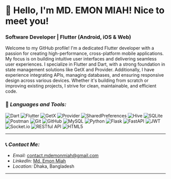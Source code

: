 # 👋 Hello, I'm MD. EMON MIAH! Nice to meet you!

### Software Developer | Flutter (Android, iOS & Web)

Welcome to my GitHub profile! I'm a dedicated Flutter developer with a passion for creating high-performance, cross-platform mobile applications. My focus is on building intuitive user interfaces and delivering seamless user experiences. I specialize in Flutter and Dart, with a strong foundation in state management solutions like GetX and Provider. Additionally, I have experience integrating APIs, managing databases, and ensuring responsive design across various devices. Whether it's building from scratch or improving existing projects, I strive for clean, maintainable, and efficient code.

### 🔧 *Languages and Tools:*
<p align="left">
    <img src="https://img.shields.io/badge/Dart-0175C2?style=for-the-badge&logo=dart&logoColor=white" alt="Dart" />
    <img src="https://img.shields.io/badge/Flutter-02569B?style=for-the-badge&logo=flutter&logoColor=white" alt="Flutter" />
    <img src="https://img.shields.io/badge/GetX-DC143C?style=for-the-badge&logo=getx&logoColor=white" alt="GetX" />
    <img src="https://img.shields.io/badge/Provider-0288D1?style=for-the-badge&logo=provider&logoColor=white" alt="Provider" />
    <img src="https://img.shields.io/badge/SharedPreferences-FFD700?style=for-the-badge&logo=shared-preferences&logoColor=white" alt="SharedPreferences" />
    <img src="https://img.shields.io/badge/Hive-FFDD00?style=for-the-badge&logo=hive&logoColor=black" alt="Hive" />
    <img src="https://img.shields.io/badge/SQLite-003B57?style=for-the-badge&logo=sqlite&logoColor=white" alt="SQLite" />
    <img src="https://img.shields.io/badge/Postman-FF6C37?style=for-the-badge&logo=postman&logoColor=white" alt="Postman" />
    <img src="https://img.shields.io/badge/Git-F05032?style=for-the-badge&logo=git&logoColor=white" alt="Git" />
    <img src="https://img.shields.io/badge/GitHub-181717?style=for-the-badge&logo=github&logoColor=white" alt="GitHub" />
    <img src="https://img.shields.io/badge/MySQL-4479A1?style=for-the-badge&logo=mysql&logoColor=white" alt="MySQL" />
    <img src="https://img.shields.io/badge/Python-3776AB?style=for-the-badge&logo=python&logoColor=white" alt="Python" />
    <img src="https://img.shields.io/badge/Flask-000000?style=for-the-badge&logo=flask&logoColor=white" alt="Flask" />
    <img src="https://img.shields.io/badge/FastAPI-009688?style=for-the-badge&logo=fastapi&logoColor=white" alt="FastAPI" />
    <img src="https://img.shields.io/badge/JWT-000000?style=for-the-badge&logo=json-web-tokens&logoColor=white" alt="JWT" />
    <img src="https://img.shields.io/badge/Socket.io-010101?style=for-the-badge&logo=socket.io&logoColor=white" alt="Socket.io" />
    <img src="https://img.shields.io/badge/RESTful_API-00BFFF?style=for-the-badge&logo=api&logoColor=white" alt="RESTful API" />
    <img src="https://img.shields.io/badge/HTML5-E34F26?style=for-the-badge&logo=html5&logoColor=white" alt="HTML5" />
</p>

---

### 📞 *Contact Me:*
- *Email:* [contact.mdemonmiah@gmail.com](mailto:contact.mdemonmiah@gmail.com)
- *LinkedIn:* [Md. Emon Miah](https://www.linkedin.com/in/mdemonmiah)
- *Location:* Dhaka, Bangladesh

---
<!--
### 🏆 *GitHub Contributions*

![MD. EMON MIAH's GitHub Streak](https://github-readme-streak-stats.herokuapp.com/?user=programmermdemonmiah&theme=highcontrast)
-->
<!--
![Top Langs](https://github-readme-stats.vercel.app/api/top-langs/?username=programmermdemonmiah&layout=compact&langs_count=10)
-->
